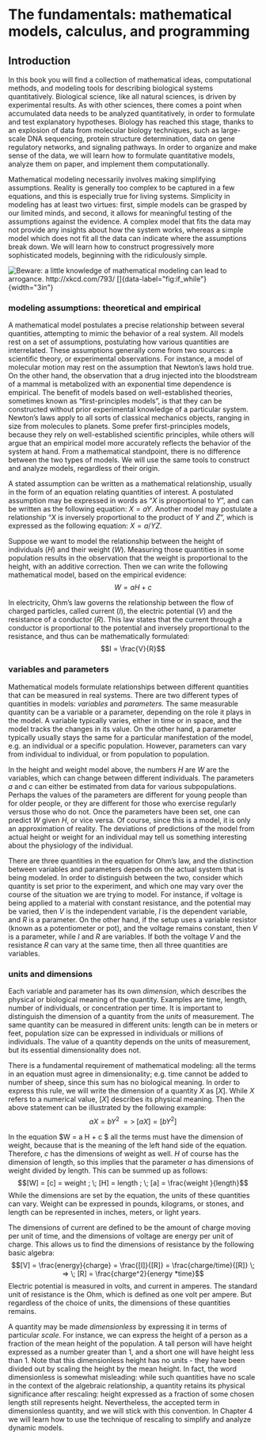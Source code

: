 The fundamentals: mathematical models, calculus, and programming
================================================================

Introduction
------------

In this book you will find a collection of mathematical ideas,
computational methods, and modeling tools for describing biological
systems quantitatively. Biological science, like all natural sciences,
is driven by experimental results. As with other sciences, there comes a
point when accumulated data needs to be analyzed quantitatively, in
order to formulate and test explanatory hypotheses. Biology has reached
this stage, thanks to an explosion of data from molecular biology
techniques, such as large-scale DNA sequencing, protein structure
determination, data on gene regulatory networks, and signaling pathways.
In order to organize and make sense of the data, we will learn how to
formulate quantitative models, analyze them on paper, and implement them
computationally.

Mathematical modeling necessarily involves making simplifying
assumptions. Reality is generally too complex to be captured in a few
equations, and this is especially true for living systems. Simplicity in
modeling has at least two virtues: first, simple models can be grasped
by our limited minds, and second, it allows for meaningful testing of
the assumptions against the evidence. A complex model that fits the data
may not provide any insights about how the system works, whereas a
simple model which does not fit all the data can indicate where the
assumptions break down. We will learn how to construct progressively
more sophisticated models, beginning with the ridiculously simple.

![Beware: a little knowledge of mathematical modeling can lead to
arrogance. <http://xkcd.com/793/>
[]{data-label="fig:if_while"}](images/physicists_xkcd.png){width="3in"}

### modeling assumptions: theoretical and empirical

A mathematical model postulates a precise relationship between several
quantities, attempting to mimic the behavior of a real system. All
models rest on a set of assumptions, postulating how various quantities
are interrelated. These assumptions generally come from two sources: a
scientific theory, or experimental observations. For instance, a model
of molecular motion may rest on the assumption that Newton’s laws hold
true. On the other hand, the observation that a drug injected into the
bloodstream of a mammal is metabolized with an exponential time
dependence is empirical. The benefit of models based on well-established
theories, sometimes known as “first-principles models”, is that they can
be constructed without prior experimental knowledge of a particular
system. Newton’s laws apply to all sorts of classical mechanics objects,
ranging in size from molecules to planets. Some prefer first-principles
models, because they rely on well-established scientific principles,
while others will argue that an empirical model more accurately reflects
the behavior of the system at hand. From a mathematical standpoint,
there is no difference between the two types of models. We will use the
same tools to construct and analyze models, regardless of their origin.

A stated assumption can be written as a mathematical relationship,
usually in the form of an equation relating quantities of interest. A
postulated assumption may be expressed in words as “$X$ is proportional
to $Y$”, and can be written as the following equation: $X = aY$. Another
model may postulate a relationship “$X$ is inversely proportional to the
product of $Y$ and $Z$”, which is expressed as the following equation:
$X = a/YZ$.

Suppose we want to model the relationship between the height of
individuals ($H$) and their weight ($W$). Measuring those quantities in
some population results in the observation that the weight is
proportional to the height, with an additive correction. Then we can
write the following mathematical model, based on the empirical evidence:
$$W = a H + c$$

In electricity, Ohm’s law governs the relationship between the flow of
charged particles, called current ($I$), the electric potential ($V$)
and the resistance of a conductor ($R$). This law states that the
current through a conductor is proportional to the potential and
inversely proportional to the resistance, and thus can be mathematically
formulated: $$I = \frac{V}{R}$$

### variables and parameters

Mathematical models formulate relationships between different quantities
that can be measured in real systems. There are two different types of
quantities in models: *variables* and *parameters*. The same measurable
quantity can be a variable or a parameter, depending on the role it
plays in the model. A variable typically varies, either in time or in
space, and the model tracks the changes in its value. On the other hand,
a parameter typically usually stays the same for a particular
manifestation of the model, e.g. an individual or a specific population.
However, parameters can vary from individual to individual, or from
population to population.

In the height and weight model above, the numbers $H$ are $W$ are the
variables, which can change between different individuals. The
parameters $a$ and $c$ can either be estimated from data for various
subpopulations. Perhaps the values of the parameters are different for
young people than for older people, or they are different for those who
exercise regularly versus those who do not. Once the parameters have
been set, one can predict $W$ given $H$, or vice versa. Of course, since
this is a model, it is only an approximation of reality. The deviations
of predictions of the model from actual height or weight for an
individual may tell us something interesting about the physiology of the
individual.

There are three quantities in the equation for Ohm’s law, and the
distinction between variables and parameters depends on the actual
system that is being modeled. In order to distinguish between the two,
consider which quantity is set prior to the experiment, and which one
may vary over the course of the situation we are trying to model. For
instance, if voltage is being applied to a material with constant
resistance, and the potential may be varied, then $V$ is the independent
variable, $I$ is the dependent variable, and $R$ is a parameter. On the
other hand, if the setup uses a variable resistor (known as a
potentiometer or pot), and the voltage remains constant, then $V$ is a
parameter, while $I$ and $R$ are variables. If both the voltage $V$ and
the resistance $R$ can vary at the same time, then all three quantities
are variables.

### units and dimensions

Each variable and parameter has its own *dimension*, which describes the
physical or biological meaning of the quantity. Examples are time,
length, number of individuals, or concentration per time. It is
important to distinguish the dimension of a quantity from the *units* of
measurement. The same quantity can be measured in different units:
length can be in meters or feet, population size can be expressed in
individuals or millions of individuals. The value of a quantity depends
on the units of measurement, but its essential dimensionality does not.

There is a fundamental requirement of mathematical modeling: all the
terms in an equation must agree in dimensionality; e.g. time cannot be
added to number of sheep, since this sum has no biological meaning. In
order to express this rule, we will write the dimension of a quantity
$X$ as $[X]$. While $X$ refers to a numerical value, $[X]$ describes its
physical meaning. Then the above statement can be illustrated by the
following example: $$aX = bY^2 \; => \; [aX] = [bY^2]$$

In the equation $W = a H + c $ all the terms must have the dimension of
weight, because that is the meaning of the left hand side of the
equation. Therefore, $c$ has the dimensions of weight as well. $H$ of
course has the dimension of length, so this implies that the parameter
$a$ has dimensions of weight divided by length. This can be summed up as
follows:
$$[W] = [c] = weight ; \; [H] = length ; \; [a] = \frac{weight }{length}$$
While the dimensions are set by the equation, the units of these
quantities can vary. Weight can be expressed in pounds, kilograms, or
stones, and length can be represented in inches, meters, or light years.

The dimensions of current are defined to be the amount of charge moving
per unit of time, and the dimensions of voltage are energy per unit of
charge. This allows us to find the dimensions of resistance by the
following basic algebra:
$$[V] = \frac{energy}{charge} = \frac{[I]}{[R]} = \frac{charge/time}{[R]} \; => \; [R] = \frac{charge^2}{energy *time}$$
Electric potential is measured in volts, and current in amperes. The
standard unit of resistance is the Ohm, which is defined as one volt per
ampere. But regardless of the choice of units, the dimensions of these
quantities remains.

A quantity may be made *dimensionless* by expressing it in terms of
particular *scale*. For instance, we can express the height of a person
as a fraction of the mean height of the population. A tall person will
have height expressed as a number greater than 1, and a short one will
have height less than 1. Note that this dimensionless height has no
units - they have been divided out by scaling the height by the mean
height. In fact, the word dimensionless is somewhat misleading: while
such quantities have no scale in the context of the algebraic
relationship, a quantity retains its physical significance after
rescaling: height expressed as a fraction of some chosen length still
represents height. Nevertheless, the accepted term in dimensionless
quantity, and we will stick with this convention. In Chapter 4 we will
learn how to use the technique of rescaling to simplify and analyze
dynamic models.

